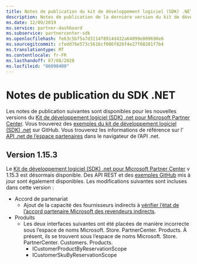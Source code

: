 ```yaml
---
title: Notes de publication du kit de développement logiciel (SDK) .NET Partner Center
description: Notes de publication de la dernière version du kit de développement logiciel (SDK) .NET de l’espace partenaires.
ms.date: 12/09/2019
ms.service: partner-dashboard
ms.subservice: partnercenter-sdk
ms.openlocfilehash: fe63c5bf5a7d3114f8914d432a64099e009698e6
ms.sourcegitcommit: cfedd76e573c5616cf006f826f4e27f08281f7b4
ms.translationtype: MT
ms.contentlocale: fr-FR
ms.lasthandoff: 07/08/2020
ms.locfileid: "86098400"
---
```

# <a name="net-sdk-release-notes"></a>Notes de publication du SDK .NET

Les notes de publication suivantes sont disponibles pour les nouvelles versions du [Kit de développement logiciel (SDK) .net pour Microsoft Partner Center](https://www.nuget.org/packages/Microsoft.Store.PartnerCenter). Vous trouverez des [exemples du kit de développement logiciel (SDK) .net](https://github.com/Microsoft/Partner-Center-DotNet-Samples) sur GitHub. Vous trouverez les informations de référence sur l' [API .net de l’espace partenaires](https://docs.microsoft.com/dotnet/api/?view=partnercenter-dotnet-latest) dans le navigateur de l’API .net.

## <a name="version-1153"></a>Version 1.15.3

Le [Kit de développement logiciel (SDK) .net pour Microsoft Partner Center](https://www.nuget.org/packages/Microsoft.Store.PartnerCenter/) v 1.15.3 est désormais disponible. Des API REST et des [exemples GitHub](https://github.com/Microsoft/Partner-Center-DotNet-Samples) mis à jour sont également disponibles. Les modifications suivantes sont incluses dans cette version :

* Accord de partenariat
  * Ajout de la capacité des fournisseurs indirects à [vérifier l’état de l’accord partenaire Microsoft des revendeurs indirects](verify-indirect-reseller-mpa-status.md).
* Produits
  * Les deux interfaces suivantes ont été placées de manière incorrecte sous l’espace de noms Microsoft. Store. PartnerCenter. Products. À présent, ils se trouvent sous l’espace de noms Microsoft. Store. PartnerCenter. Customers. Products.
    * ICustomerProductByReservationScope
    * ICustomerSkuByReservationScope

